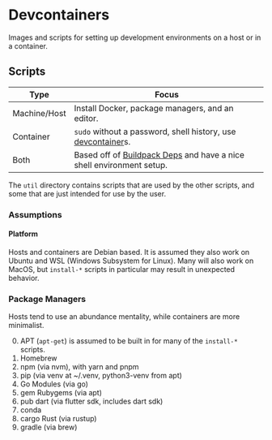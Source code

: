 # Devcontainers

Images and scripts for setting up development environments on a host or in a container.

## Scripts

| Type         | Focus                                                                     |
| ------------ | ------------------------------------------------------------------------- |
| Machine/Host | Install Docker, package managers, and an editor.                          |
| Container    | `sudo` without a password, shell history, use [devcontainer][2]s.         |
| Both         | Based off of [Buildpack Deps][1] and have a nice shell environment setup. |

The `util` directory contains scripts that are used by the other scripts, and some that are just intended for use by the user.

### Assumptions

#### Platform

Hosts and containers are Debian based. It is assumed they also work on Ubuntu and WSL (Windows Subsystem for Linux).
Many will also work on MacOS, but `install-*` scripts in particular may result in unexpected behavior.

### Package Managers

Hosts tend to use an abundance mentality, while containers are more minimalist.

0. APT (`apt-get`) is assumed to be built in for many of the `install-*` scripts.
1. Homebrew
2. npm (via nvm), with yarn and pnpm
3. pip (via venv at ~/.venv, python3-venv from apt)
4. Go Modules (via go)
5. gem Rubygems (via apt)
6. pub dart (via flutter sdk, includes dart sdk)
7. conda
8. cargo Rust (via rustup)
9. gradle (via brew)

[1]: https://github.com/docker-library/buildpack-deps/tree/master/debian/bookworm
[2]: https://container.dev

